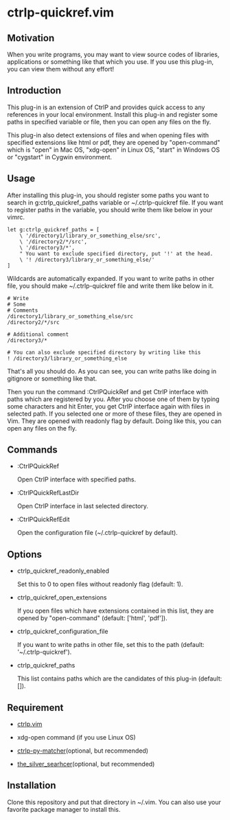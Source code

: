 # ctrlp-quickref.vim

## Motivation

When you write programs, you may want to view source codes of libraries,
applications or something like that which you use. If you use this plug-in, you
can view them without any effort!

## Introduction

This plug-in is an extension of CtrlP and provides quick access to any
references in your local environment. Install this plug-in and register some
paths in specified variable or file, then you can open any files on the fly.

This plug-in also detect extensions of files and when opening files with
specified extensions like html or pdf, they are opened by "open-command"
which is "open" in Mac OS, "xdg-open" in Linux OS, "start" in Windows OS or
"cygstart" in Cygwin environment.

## Usage

After installing this plug-in, you should register some paths you want to
search in g:ctrlp_quickref_paths variable or ~/.ctrlp-quickref file. If you
want to register paths in the variable, you should write them like below in
your vimrc.

    let g:ctrlp_quickref_paths = [
        \ '/directory1/library_or_something_else/src',
        \ '/directory2/*/src',
        \ '/directory3/*',
        " You want to exclude specified directory, put '!' at the head.
        \ '! /directory3/library_or_something_else/'
    ]

Wildcards are automatically expanded.
If you want to write paths in other file, you should make ~/.ctrlp-quickref
file and write them like below in it.

    # Write
    # Some
    # Comments
    /directory1/library_or_something_else/src
    /directory2/*/src

    # Additional comment
    /directory3/*

    # You can also exclude specified directory by writing like this
    ! /directory3/library_or_something_else

That's all you should do. As you can see, you can write paths like doing in
gitignore or something like that.

Then you run the command :CtrlPQuickRef and get CtrlP interface with paths
which are registered by you. After you choose one of them by typing some
characters and hit Enter, you get CtrlP interface again with files in selected
path. If you selected one or more of these files, they are opened in Vim. They
are opened with readonly flag by default.  Doing like this, you can open any
files on the fly.

## Commands

+ :CtrlPQuickRef

    Open CtrlP interface with specified paths.

+ :CtrlPQuickRefLastDir

    Open CtrlP interface in last selected directory.

+ :CtrlPQuickRefEdit

    Open the configuration file (~/.ctrlp-quickref by default).

## Options

+ ctrlp_quickref_readonly_enabled

    Set this to 0 to open files without readonly flag (default: 1).

+ ctrlp_quickref_open_extensions

    If you open files which have extensions contained in this list, they are
    opened by "open-command" (default: ['html', 'pdf']).

+ ctrlp_quickref_configuration_file

    If you want to write paths in other file, set this to the path (default:
    '~/.ctrlp-quickref').

+ ctrlp_quickref_paths

    This list contains paths which are the candidates of this plug-in (default:
    []).

## Requirement

+ [ctrlp.vim](https://github.com/kien/ctrlp.vim)

+ xdg-open command (if you use Linux OS)

+ [ctrlp-py-matcher](https://github.com/FelikZ/ctrlp-py-matcher)(optional, but
    recommended)

+ [the_silver_searhcer](https://github.com/ggreer/the_silver_searcher)(optional,
    but recommended)

## Installation

Clone this repository and put that directory in ~/.vim.
You can also use your favorite package manager to install this.
